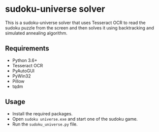 # sudoku-universe solver

This is a sudoku-universe solver that uses Tesseract OCR to read the sudoku puzzle from the screen and then solves it using backtracking and simulated annealing algorithm. 

## Requirements

- Python 3.6+
- Tesseract OCR
- PyAutoGUI
- PyWin32
- Pillow
- tqdm

## Usage

- Install the required packages.
- Open `sudoku universe.exe` and start one of the sudoku game.
- Run the `sudoku_universe.py` file.
     

